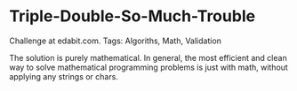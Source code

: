
# Triple-Double-So-Much-Trouble

Challenge at edabit.com. Tags: Algoriths, Math, Validation

The solution is purely mathematical. In general, the most efficient and clean way 
to solve mathematical programming problems is just with math, without applying
any strings or chars. 
